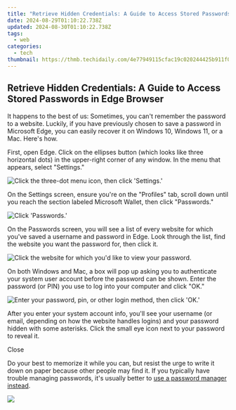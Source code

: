 ```yaml
---
title: "Retrieve Hidden Credentials: A Guide to Access Stored Passwords in Edge Browser"
date: 2024-08-29T01:10:22.738Z
updated: 2024-08-30T01:10:22.738Z
tags:
  - web
categories:
  - tech
thumbnail: https://thmb.techidaily.com/4e77949115cfac19c020244425b911f0553ff80a11c2ba7a975a6f440c1a6fff.jpg
---
```


## Retrieve Hidden Credentials: A Guide to Access Stored Passwords in Edge Browser

It happens to the best of us: Sometimes, you can't remember the password to a website. Luckily, if you have previously chosen to save a password in Microsoft Edge, you can easily recover it on Windows 10, Windows 11, or a Mac. Here's how.

 First, open Edge. Click on the ellipses button (which looks like three horizontal dots) in the upper-right corner of any window. In the menu that appears, select "Settings."

![Click the three-dot menu icon, then click 'Settings.'](https://static1.howtogeekimages.com/wordpress/wp-content/uploads/2024/05/1-8.png) 

 On the Settings screen, ensure you're on the "Profiles" tab, scroll down until you reach the section labeled Microsoft Wallet, then click "Passwords." 

![Click 'Passwords.'](https://static1.howtogeekimages.com/wordpress/wp-content/uploads/2024/05/2-passswords.png) 

 On the Passwords screen, you will see a list of every website for which you've saved a username and password in Edge. Look through the list, find the website you want the password for, then click it. 

![Click the website for which you'd like to view your password.](https://static1.howtogeekimages.com/wordpress/wp-content/uploads/2024/05/3-password-for-example.png) 

 On both Windows and Mac, a box will pop up asking you to authenticate your system user account before the password can be shown. Enter the password (or PIN) you use to log into your computer and click "OK."

![Enter your password, pin, or other login method, then click 'OK.'](https://static1.howtogeekimages.com/wordpress/wp-content/uploads/2024/05/4-6.png) 

 After you enter your system account info, you'll see your username (or email, depending on how the website handles logins) and your password hidden with some asterisks. Click the small eye icon next to your password to reveal it. 

Close 

 Do your best to memorize it while you can, but resist the urge to write it down on paper because other people may find it. If you typically have trouble managing passwords, it's usually better to [use a password manager instead](https://easy-unlock-android.techidaily.com/unlock-your-realme-gt-5-pro-phone-with-ease-the-3-best-lock-screen-removal-tools-by-drfone-android/).

<ins class="adsbygoogle"
     style="display:block"
     data-ad-format="autorelaxed"
     data-ad-client="ca-pub-7571918770474297"
     data-ad-slot="1223367746"></ins>



<ins class="adsbygoogle"
     style="display:block"
     data-ad-client="ca-pub-7571918770474297"
     data-ad-slot="8358498916"
     data-ad-format="auto"
     data-full-width-responsive="true"></ins>



<!-- affiliate ads begin -->
<a href="https://shop.manycam.com/order/checkout.php?PRODS=17728032&QTY=1&AFFILIATE=108875&CART=1"><img src="https://secure.avangate.com/images/merchant/8230bea7d54bcdf99cdfe85cb07313d5/mcaffbanner920x120.png" border="0"></a>
<!-- affiliate ads end -->